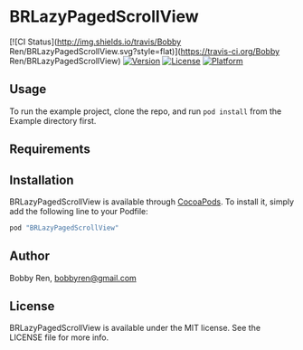 # BRLazyPagedScrollView

[![CI Status](http://img.shields.io/travis/Bobby Ren/BRLazyPagedScrollView.svg?style=flat)](https://travis-ci.org/Bobby Ren/BRLazyPagedScrollView)
[![Version](https://img.shields.io/cocoapods/v/BRLazyPagedScrollView.svg?style=flat)](http://cocoapods.org/pods/BRLazyPagedScrollView)
[![License](https://img.shields.io/cocoapods/l/BRLazyPagedScrollView.svg?style=flat)](http://cocoapods.org/pods/BRLazyPagedScrollView)
[![Platform](https://img.shields.io/cocoapods/p/BRLazyPagedScrollView.svg?style=flat)](http://cocoapods.org/pods/BRLazyPagedScrollView)

## Usage

To run the example project, clone the repo, and run `pod install` from the Example directory first.

## Requirements

## Installation

BRLazyPagedScrollView is available through [CocoaPods](http://cocoapods.org). To install
it, simply add the following line to your Podfile:

```ruby
pod "BRLazyPagedScrollView"
```

## Author

Bobby Ren, bobbyren@gmail.com

## License

BRLazyPagedScrollView is available under the MIT license. See the LICENSE file for more info.
